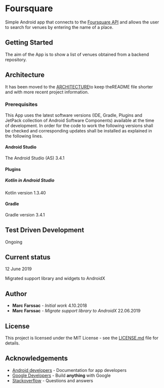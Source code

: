 # Foursquare
Simple Android app that connects to the [Foursquare API]( https://developer.foursquare.com/ ) and allows the user to search for venues by entering the name of a place.

## Getting Started

The aim of the App is to show a list of venues obtained from a backend repository. 

## Architecture

It has been moved to the [ARCHITECTURE](ARCHITECTURE.md)to keep theREADME file shorter and with more recent project information.

### Prerequisites

This App uses the latest software versions (IDE, Gradle, Plugins and JetPack collection of Android Software Components) available at the time of development. In order for the code to work the following versions shall be checked and corresponding updates shall be installed as explained in the following lines.

#### Android Studio

The Android Studio (AS) 3.4.1  

#### Plugins

##### Kotlin in Android Studio

Kotlin version 1.3.40

#### Gradle

Gradle version 3.4.1

## Test Driven Development

Ongoing 

## Current status
12 June 2019

Migrated support library and widgets to AndroidX

## Author

* **Marc Farssac** - *Initial work* 4.10.2018
* **Marc Farssac** - *Migrate support library to AndroidX* 22.06.2019


## License

This project is licensed under the MIT License - see the [LICENSE.md](LICENSE.md) file for details.

## Acknowledgements

* [Android developers](https://developer.android.com/docs/) - Documentation for app developers
* [Google Developers](https://developers.google.com/) - Build <b>anything</b> with Google
* [Stackoverflow](https://stackoverflow.com/) - Questions and answers

